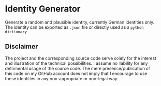 
# Identity Generator
Generate a random and plausible identity, currently German identities only.
The identity can be exported as `.json` file or directly used as a `python dictionary`


## Disclaimer
The project and the corresponding source code serve solely for the interest and illustration of the technical possibilities.
I assume no liability for any detrimental usage of the source code. The mere presence/publication of this code on my GitHub
account does not imply that I encourage to use these identities in any non-appropriate or non-legal way.
